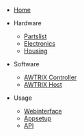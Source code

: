 * [Home](v2/)

* Hardware
    * [Partslist](v2/partslist)
    * [Electronics](v2/electronics)
    * [Housing](v2/housing)

* Software
    * [AWTRIX Controller](v2/firmware)
    * [AWTRIX Host](v2/host)

* Usage
    * [Webinterface](v2/web)
    * [Appsetup](v2/appsetup)
    * [API](v2/api)


